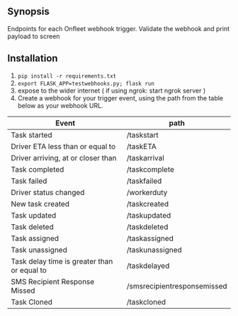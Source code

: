 ## Synopsis

Endpoints for each Onfleet webhook trigger. Validate the webhook and print payload to screen

## Installation

1. ```pip install -r requirements.txt```
2. ```export FLASK_APP=testwebhooks.py; flask run```
3. expose to the wider internet ( if using ngrok: start ngrok server ) 
4. Create a webhook for your trigger event, using the path from the table below as your webhook URL.

 Event | path 
 ------|-------
 Task started |   /taskstart
 Driver ETA less than or equal to |   /taskETA
 Driver arriving, at or closer than |   /taskarrival
 Task completed |   /taskcomplete
 Task failed |   /taskfailed
 Driver status changed |   /workerduty
 New task created |   /taskcreated
 Task updated |   /taskupdated
 Task deleted |   /taskdeleted
 Task assigned |   /taskassigned
 Task unassigned |   /taskunassigned
 Task delay time is greater than or equal to |   /taskdelayed
 SMS Recipient Response Missed |   /smsrecipientresponsemissed
 Task Cloned |   /taskcloned
